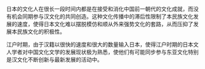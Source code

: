 日本的文化人在很长一段时间内都是在接受和消化中国前一朝代的文化成就，而没有机会同期参与汉文化的共同创造。这种文化传播中的滞后性限制了本民族文化发展的速度，使得日本文化难以摆脱模仿和顺从外来强势文化的套路，从而压抑了发展本民族文化的积极性。

江户时期，由于汉籍以很快的速度和很大的数量输入日本，使得江户时期的日本文人学者对中国文化文学的发展现状极为熟悉，使他们有可能同步参与东亚文化特别是汉文化不断创新与最新发展的活动中。
